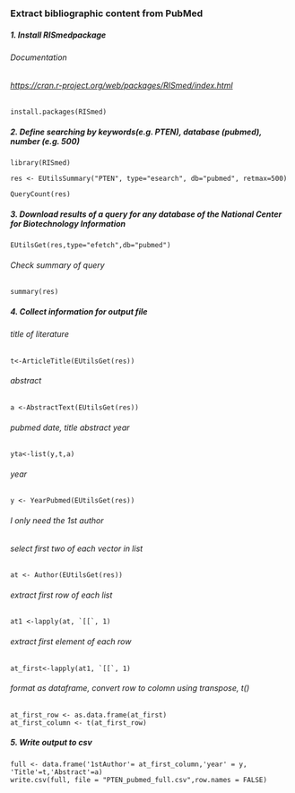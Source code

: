 ### Extract bibliographic content from PubMed




##### 1. Install RISmedpackage 
###### Documentation
###### https://cran.r-project.org/web/packages/RISmed/index.html
    install.packages(RISmed)

    
##### 2. Define searching by keywords(e.g. PTEN), database (pubmed), number (e.g. 500)
    library(RISmed)
    
    res <- EUtilsSummary("PTEN", type="esearch", db="pubmed", retmax=500) 
    
    QueryCount(res) 

##### 3. Download results of a query for any database of the National Center for Biotechnology Information
    EUtilsGet(res,type="efetch",db="pubmed")

###### Check summary of query
    summary(res)

##### 4. Collect information for output file
###### title of literature
    t<-ArticleTitle(EUtilsGet(res))

###### abstract
    a <-AbstractText(EUtilsGet(res))
    
###### pubmed date, title abstract year
    yta<-list(y,t,a)
    
###### year 
    y <- YearPubmed(EUtilsGet(res))

###### I only need the 1st author 
###### select first two of each vector in list
    at <- Author(EUtilsGet(res))
    
###### extract first row of each list
    at1 <-lapply(at, `[[`, 1)
    
###### extract first element of each row
    at_first<-lapply(at1, `[[`, 1)
    
###### format as dataframe, convert row to colomn using transpose, t()
    at_first_row <- as.data.frame(at_first)
    at_first_column <- t(at_first_row)                              



##### 5. Write output to csv
    full <- data.frame('1stAuthor'= at_first_column,'year' = y, 'Title'=t,'Abstract'=a)
    write.csv(full, file = "PTEN_pubmed_full.csv",row.names = FALSE)
